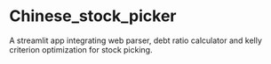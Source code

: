 # Chinese_stock_picker
A streamlit app integrating web parser, debt ratio calculator and kelly criterion optimization for stock picking.
